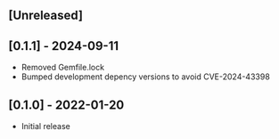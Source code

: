 ## [Unreleased]

## [0.1.1] - 2024-09-11
 - Removed Gemfile.lock
 - Bumped development depency versions to avoid CVE-2024-43398

## [0.1.0] - 2022-01-20

- Initial release
